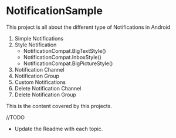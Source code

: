 # NotificationSample

This project is all about the different type of Notifications in Android 

1. Simple Notifications
2. Style Notification 
    - NotificationCompat.BigTextStyle()
    - NotificationCompat.InboxStyle()
    -  NotificationCompat.BigPictureStyle()
3. Notification Channel
4. Notification Group 
5. Custom Notifications 
6. Delete Notification Channel 
7. Delete Notification Group 

This is the content covered by this projects.


//TODO 
- Update the Readme with each topic.
